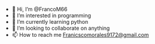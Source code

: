 - 👋 Hi, I’m @FrancoM66
- 👀 I’m interested in programming
- 🌱 I’m currently learning python 
- 💞️ I’m looking to collaborate on anything
- 📫 How to reach me Franicscomorales9172@gmail.com

<!---
FrancoM66/FrancoM66 is a ✨ special ✨ repository because its `README.md` (this file) appears on your GitHub profile.
You can click the Preview link to take a look at your changes.
--->
